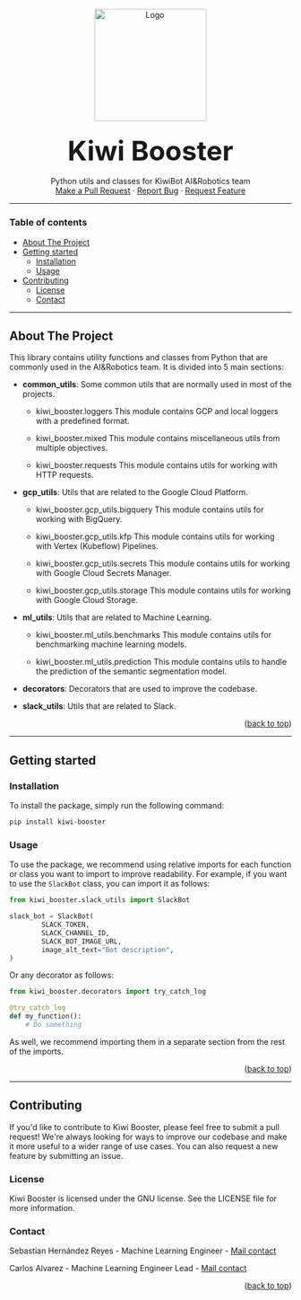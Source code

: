 <div id="top"></div>

<!-- PROJECT LOGO -->

<br />
<div align="center">
  <a href="https://github.com/kiwicampus/kiwi-booster">
    <img src="https://user-images.githubusercontent.com/26184787/227988899-7192c613-c651-4f45-ae9a-8dea254ccaca.png" alt="Logo" width="200" height="200">
  </a>
<h3 align="center"><font size="8">Kiwi Booster</font></h3>

<p align="center">
    Python utils and classes for KiwiBot AI&Robotics team<br>
    <a href="https://github.com/kiwicampus/kiwi-booster/pulls">Make a Pull Request</a>
    ·
    <a href="https://github.com/kiwicampus/kiwi-booster/issues">Report Bug</a>
    ·
    <a href="https://github.com/kiwicampus/kiwi-booster/issues">Request Feature</a>
</p>

</div>

---

<!-- TABLE OF CONTENTS -->

### Table of contents

- [About The Project](#about-the-project)
- [Getting started](#getting-started)
  - [Installation](#installation)
  - [Usage](#usage)
- [Contributing](#contributing)
  - [License](#license)
  - [Contact](#contact)

---

<!-- ABOUT THE PROJECT -->

## About The Project

This library contains utility functions and classes from Python that are commonly used in the AI&Robotics team. It is divided into 5 main sections:

- **common_utils**: Some common utils that are normally used in most of the projects.
  
  - kiwi_booster.loggers
    This module contains GCP and local loggers with a predefined format.
  
  - kiwi_booster.mixed
    This module contains miscellaneous utils from multiple objectives.
  
  - kiwi_booster.requests
    This module contains utils for working with HTTP requests.

- **gcp_utils**: Utils that are related to the Google Cloud Platform.
  
  - kiwi_booster.gcp_utils.bigquery
    This module contains utils for working with BigQuery.
  
  - kiwi_booster.gcp_utils.kfp
    This module contains utils for working with Vertex (Kubeflow) Pipelines.
  
  - kiwi_booster.gcp_utils.secrets
    This module contains utils for working with Google Cloud Secrets Manager.
  
  - kiwi_booster.gcp_utils.storage
    This module contains utils for working with Google Cloud Storage.

- **ml_utils**: Utils that are related to Machine Learning.
  
  - kiwi_booster.ml_utils.benchmarks
    This module contains utils for benchmarking machine learning models.
  
  - kiwi_booster.ml_utils.prediction
    This module contains utils to handle the prediction of the semantic segmentation model.

- **decorators**: Decorators that are used to improve the codebase.

- **slack_utils**: Utils that are related to Slack.

<p align="right">(<a href="#top">back to top</a>)</p>

---

<!-- GETTING STARTED -->

## Getting started

### Installation

To install the package, simply run the following command:

```sh
pip install kiwi-booster
```

### Usage

To use the package, we recommend using relative imports for each function or class you want to import to improve readability. For example, if you want to use the `SlackBot` class, you can import it as follows:

```python
from kiwi_booster.slack_utils import SlackBot

slack_bot = SlackBot(
        SLACK_TOKEN,
        SLACK_CHANNEL_ID,
        SLACK_BOT_IMAGE_URL,
        image_alt_text="Bot description",
)
```

Or any decorator as follows:

```python
from kiwi_booster.decorators import try_catch_log

@try_catch_log
def my_function():
    # Do something
```

As well, we recommend importing them in a separate section from the rest of the imports.

<p align="right">(<a href="#top">back to top</a>)</p>

---

<!-- CONTRIBUTING -->

## Contributing

If you'd like to contribute to Kiwi Booster, please feel free to submit a pull request! We're always looking for ways to improve our codebase and make it more useful to a wider range of use cases. You can also request a new feature by submitting an issue.

### License

Kiwi Booster is licensed under the GNU license. See the LICENSE file for more information.

### Contact

Sebastian Hernández Reyes - Machine Learning Engineer - [Mail contact](mailto:juan.hernandez@kiwibot.com)

Carlos Alvarez - Machine Learning Engineer Lead - [Mail contact](mailto:carlos.alvarez@kiwibot.com)

<p align="right">(<a href="#top">back to top</a>)</p>

<!-- Template developed by the ML Team :D-->
